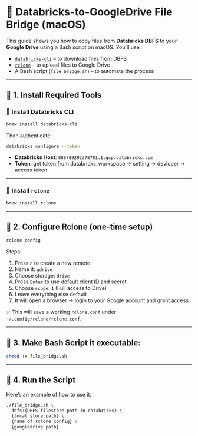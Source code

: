 # 📁 Databricks-to-GoogleDrive File Bridge (macOS)

This guide shows you how to copy files from **Databricks DBFS** to your **Google Drive** using a Bash script on macOS. You'll use:

* [`databricks-cli`](https://docs.databricks.com/dev-tools/cli/index.html) – to download files from DBFS
* [`rclone`](https://rclone.org/drive/) – to upload files to Google Drive
* A Bash script (`file_bridge.sh`) – to automate the process

---

## 🧰 1. Install Required Tools

### 🔹 Install Databricks CLI

```bash
brew install databricks-cli
```

Then authenticate:

```bash
databricks configure --token
```

* **Databricks Host**: `886789292378781.1.gcp.databricks.com`
* **Token**: get token from databricks_workspace -> setting -> devloper -> access token

---

### 🔹 Install `rclone`

```bash
brew install rclone
```

---

## 🔐 2. Configure Rclone (one-time setup)

```bash
rclone config
```

Steps:

1. Press `n` to create a new remote
2. Name it: `gdrive`
3. Choose storage: `drive`
4. Press `Enter` to use default client ID and secret
5. Choose `scope`: `1` (Full access to Drive)
6. Leave everything else default
7. It will open a browser → login to your Google account and grant access

✅ This will save a working `rclone.conf` under `~/.config/rclone/rclone.conf`.

---

## 📜 3. Make Bash Script it executable:

```bash
chmod +x file_bridge.sh
```

---

## 🚀 4. Run the Script

Here’s an example of how to use it:

```bash
./file_bridge.sh \
  dbfs:{DBFS filestore path in databricks} \
  {local store path} \
  {name of rclone config} \
  {googledrive path}
```

